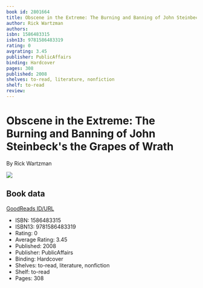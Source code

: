 ```yaml
---
book id: 2801664
title: Obscene in the Extreme: The Burning and Banning of John Steinbeck's the Grapes of Wrath
author: Rick Wartzman
authors: 
isbn: 1586483315
isbn13: 9781586483319
rating: 0
avgrating: 3.45
publisher: PublicAffairs
binding: Hardcover
pages: 308
published: 2008
shelves: to-read, literature, nonfiction
shelf: to-read
review: 
---
```


# Obscene in the Extreme: The Burning and Banning of John Steinbeck's the Grapes of Wrath

By Rick Wartzman

![](https://i.gr-assets.com/images/S/compressed.photo.goodreads.com/books/1328759345l/2801664.jpg)

## Book data

[GoodReads ID/URL](https://www.goodreads.com/book/show/2801664)

- ISBN: 1586483315
- ISBN13: 9781586483319
- Rating: 0
- Average Rating: 3.45
- Published: 2008
- Publisher: PublicAffairs
- Binding: Hardcover
- Shelves: to-read, literature, nonfiction
- Shelf: to-read
- Pages: 308

